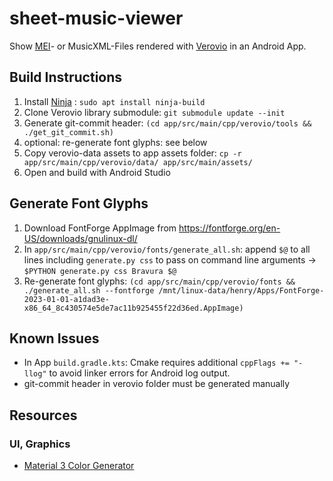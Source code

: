 # sheet-music-viewer

Show [MEI](https://music-encoding.org/about/)- or MusicXML-Files rendered with [Verovio](https://www.verovio.org/index.xhtml) in an Android App.

## Build Instructions

1. Install [Ninja](https://ninja-build.org/) : `sudo apt install ninja-build`
2. Clone Verovio library submodule: `git submodule update --init`
3. Generate git-commit header: `(cd app/src/main/cpp/verovio/tools && ./get_git_commit.sh)`
4. optional: re-generate font glyphs: see below
4. Copy verovio-data assets to app assets folder: `cp -r app/src/main/cpp/verovio/data/ app/src/main/assets/`
5. Open and build with Android Studio

## Generate Font Glyphs

1. Download FontForge AppImage from https://fontforge.org/en-US/downloads/gnulinux-dl/
2. In `app/src/main/cpp/verovio/fonts/generate_all.sh`: append `$@` to all lines including `generate.py css` to pass on command line arguments -> `$PYTHON generate.py css Bravura $@`
3. Re-generate font glyphs: `(cd app/src/main/cpp/verovio/fonts && ./generate_all.sh --fontforge /mnt/linux-data/henry/Apps/FontForge-2023-01-01-a1dad3e-x86_64_8c430574e5de7ac11b925455f22d36ed.AppImage)`

## Known Issues

- In App `build.gradle.kts`: Cmake requires additional `cppFlags += "-llog"` to avoid linker errors for Android log output.
- git-commit header in verovio folder must be generated manually

## Resources

### UI, Graphics

- [Material 3 Color Generator](https://www.logicui.com/colorgenerator)